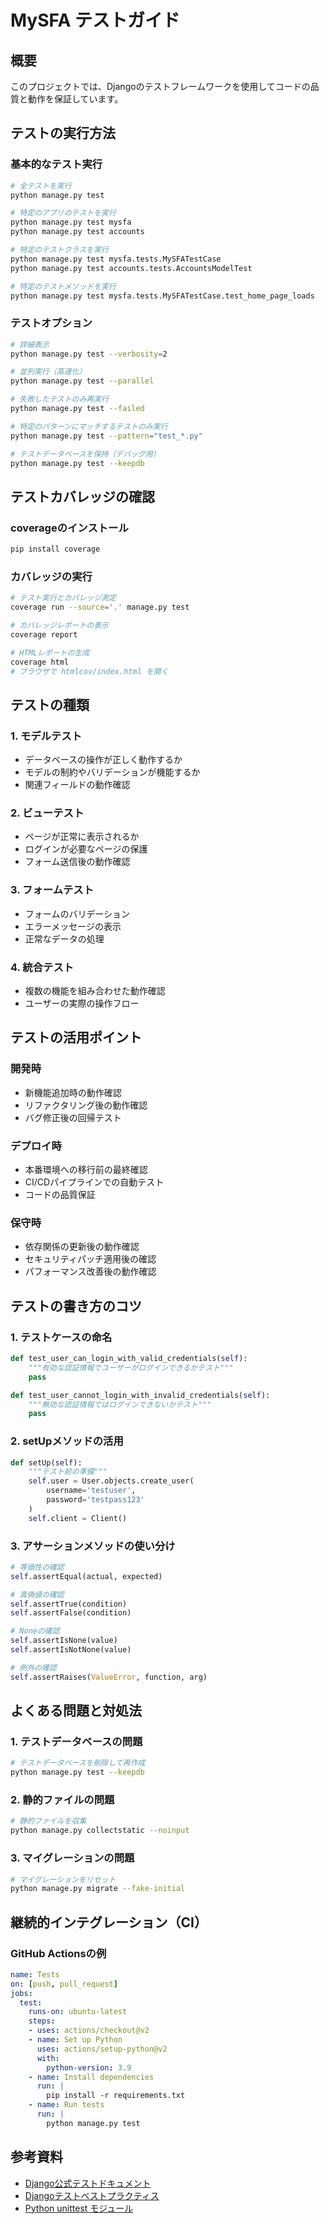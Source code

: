 # MySFA テストガイド

## 概要
このプロジェクトでは、Djangoのテストフレームワークを使用してコードの品質と動作を保証しています。

## テストの実行方法

### 基本的なテスト実行
```bash
# 全テストを実行
python manage.py test

# 特定のアプリのテストを実行
python manage.py test mysfa
python manage.py test accounts

# 特定のテストクラスを実行
python manage.py test mysfa.tests.MySFATestCase
python manage.py test accounts.tests.AccountsModelTest

# 特定のテストメソッドを実行
python manage.py test mysfa.tests.MySFATestCase.test_home_page_loads
```

### テストオプション
```bash
# 詳細表示
python manage.py test --verbosity=2

# 並列実行（高速化）
python manage.py test --parallel

# 失敗したテストのみ再実行
python manage.py test --failed

# 特定のパターンにマッチするテストのみ実行
python manage.py test --pattern="test_*.py"

# テストデータベースを保持（デバッグ用）
python manage.py test --keepdb
```

## テストカバレッジの確認

### coverageのインストール
```bash
pip install coverage
```

### カバレッジの実行
```bash
# テスト実行とカバレッジ測定
coverage run --source='.' manage.py test

# カバレッジレポートの表示
coverage report

# HTMLレポートの生成
coverage html
# ブラウザで htmlcov/index.html を開く
```

## テストの種類

### 1. モデルテスト
- データベースの操作が正しく動作するか
- モデルの制約やバリデーションが機能するか
- 関連フィールドの動作確認

### 2. ビューテスト
- ページが正常に表示されるか
- ログインが必要なページの保護
- フォーム送信後の動作確認

### 3. フォームテスト
- フォームのバリデーション
- エラーメッセージの表示
- 正常なデータの処理

### 4. 統合テスト
- 複数の機能を組み合わせた動作確認
- ユーザーの実際の操作フロー

## テストの活用ポイント

### 開発時
- 新機能追加時の動作確認
- リファクタリング後の動作確認
- バグ修正後の回帰テスト

### デプロイ時
- 本番環境への移行前の最終確認
- CI/CDパイプラインでの自動テスト
- コードの品質保証

### 保守時
- 依存関係の更新後の動作確認
- セキュリティパッチ適用後の確認
- パフォーマンス改善後の動作確認

## テストの書き方のコツ

### 1. テストケースの命名
```python
def test_user_can_login_with_valid_credentials(self):
    """有効な認証情報でユーザーがログインできるかテスト"""
    pass

def test_user_cannot_login_with_invalid_credentials(self):
    """無効な認証情報ではログインできないかテスト"""
    pass
```

### 2. setUpメソッドの活用
```python
def setUp(self):
    """テスト前の準備"""
    self.user = User.objects.create_user(
        username='testuser',
        password='testpass123'
    )
    self.client = Client()
```

### 3. アサーションメソッドの使い分け
```python
# 等価性の確認
self.assertEqual(actual, expected)

# 真偽値の確認
self.assertTrue(condition)
self.assertFalse(condition)

# Noneの確認
self.assertIsNone(value)
self.assertIsNotNone(value)

# 例外の確認
self.assertRaises(ValueError, function, arg)
```

## よくある問題と対処法

### 1. テストデータベースの問題
```bash
# テストデータベースを削除して再作成
python manage.py test --keepdb
```

### 2. 静的ファイルの問題
```bash
# 静的ファイルを収集
python manage.py collectstatic --noinput
```

### 3. マイグレーションの問題
```bash
# マイグレーションをリセット
python manage.py migrate --fake-initial
```

## 継続的インテグレーション（CI）

### GitHub Actionsの例
```yaml
name: Tests
on: [push, pull_request]
jobs:
  test:
    runs-on: ubuntu-latest
    steps:
    - uses: actions/checkout@v2
    - name: Set up Python
      uses: actions/setup-python@v2
      with:
        python-version: 3.9
    - name: Install dependencies
      run: |
        pip install -r requirements.txt
    - name: Run tests
      run: |
        python manage.py test
```

## 参考資料
- [Django公式テストドキュメント](https://docs.djangoproject.com/en/stable/topics/testing/)
- [Djangoテストベストプラクティス](https://docs.djangoproject.com/en/stable/topics/testing/best-practices/)
- [Python unittest モジュール](https://docs.python.org/ja/3/library/unittest.html)
